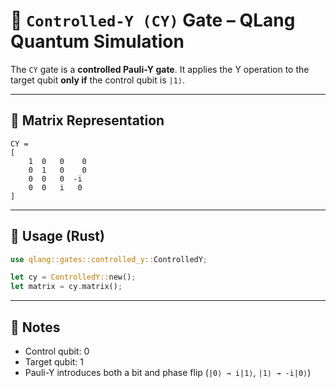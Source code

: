 # 🎯 `Controlled-Y (CY)` Gate – QLang Quantum Simulation

The `CY` gate is a **controlled Pauli-Y gate**. It applies the Y operation to the target qubit **only if** the control qubit is `|1⟩`.

---

## 📐 Matrix Representation

```
CY =
[
    1  0   0    0
    0  1   0    0
    0  0   0  -i
    0  0   i   0
]
```

---

## 🧰 Usage (Rust)

```rust
use qlang::gates::controlled_y::ControlledY;

let cy = ControlledY::new();
let matrix = cy.matrix();
```

---

## 📎 Notes

- Control qubit: 0
- Target qubit: 1
- Pauli-Y introduces both a bit and phase flip (`|0⟩ → i|1⟩`, `|1⟩ → -i|0⟩`)
